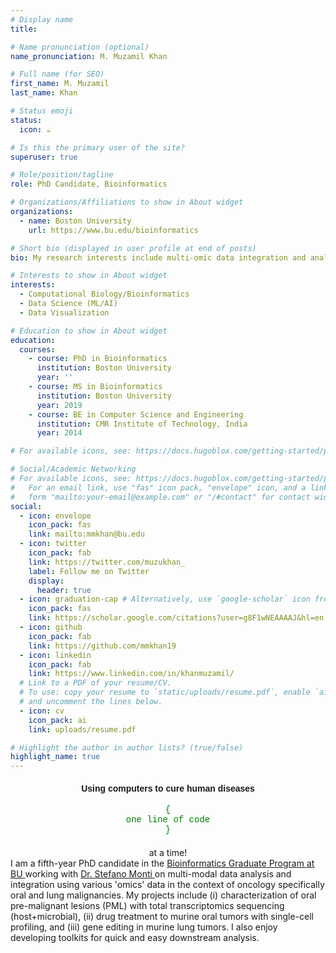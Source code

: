 ```yaml
---
# Display name
title: 

# Name pronunciation (optional)
name_pronunciation: M. Muzamil Khan

# Full name (for SEO)
first_name: M. Muzamil 
last_name: Khan

# Status emoji
status:
  icon: ☕️

# Is this the primary user of the site?
superuser: true

# Role/position/tagline
role: PhD Candidate, Bioinformatics

# Organizations/Affiliations to show in About widget
organizations:
  - name: Boston University
    url: https://www.bu.edu/bioinformatics

# Short bio (displayed in user profile at end of posts)
bio: My research interests include multi-omic data integration and analysis of disease data.

# Interests to show in About widget
interests:
  - Computational Biology/Bioinformatics
  - Data Science (ML/AI)
  - Data Visualization

# Education to show in About widget
education:
  courses:
    - course: PhD in Bioinformatics
      institution: Boston University
      year: ''
    - course: MS in Bioinformatics
      institution: Boston University
      year: 2019
    - course: BE in Computer Science and Engineering
      institution: CMR Institute of Technology, India
      year: 2014

# For available icons, see: https://docs.hugoblox.com/getting-started/page-builder/#icons

# Social/Academic Networking
# For available icons, see: https://docs.hugoblox.com/getting-started/page-builder/#icons
#   For an email link, use "fas" icon pack, "envelope" icon, and a link in the
#   form "mailto:your-email@example.com" or "/#contact" for contact widget.
social:
  - icon: envelope
    icon_pack: fas
    link: mailto:mmkhan@bu.edu
  - icon: twitter
    icon_pack: fab
    link: https://twitter.com/muzukhan_
    label: Follow me on Twitter
    display:
      header: true
  - icon: graduation-cap # Alternatively, use `google-scholar` icon from `ai` icon pack
    icon_pack: fas
    link: https://scholar.google.com/citations?user=g8F1wNEAAAAJ&hl=en
  - icon: github
    icon_pack: fab
    link: https://github.com/mmkhan19
  - icon: linkedin
    icon_pack: fab
    link: https://www.linkedin.com/in/khanmuzamil/
  # Link to a PDF of your resume/CV.
  # To use: copy your resume to `static/uploads/resume.pdf`, enable `ai` icons in `params.yaml`,
  # and uncomment the lines below.
  - icon: cv
    icon_pack: ai
    link: uploads/resume.pdf

# Highlight the author in author lists? (true/false)
highlight_name: true
---
```

<center><h4 style="font-family:arial;">Using computers to cure human diseases </h4></center><center><p style="font-family:courier;color:green">{<br/>one line of code<br/>}</p><h4 style="font-family:arial;"></center><center>at a time!</h4></center>
I am a fifth-year PhD candidate in the <a href = "https://www.bu.edu/bioinformatics"> Bioinformatics Graduate Program at BU </a> working with <a href = "https://www.bumc.bu.edu/compbiomed/labs/monti/"> Dr. Stefano Monti </a> on multi-modal data analysis and integration using various 'omics' data in the context of oncology specifically oral and lung malignancies. My projects include (i) characterization of oral pre-malignant lesions (PML) with total transcriptomics sequencing (host+microbial), (ii) drug treatment to murine oral tumors with single-cell profiling, and (iii) gene editing in murine lung tumors. I also enjoy developing toolkits for quick and easy downstream analysis.

